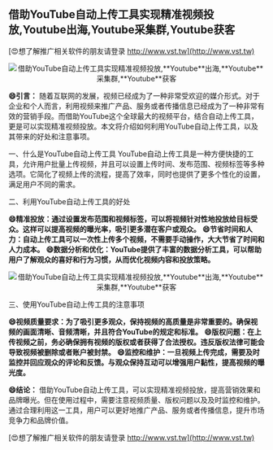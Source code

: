 ## **借助YouTube自动上传工具实现精准视频投放,**Youtube**出海,**Youtube**采集群,**Youtube**获客**

[😍想了解推广相关软件的朋友请登录 http://www.vst.tw](http://www.vst.tw)

 <center><img src="https://vst.tw/MP4/tuiguang/png/2.png" alt="借助YouTube自动上传工具实现精准视频投放,**Youtube**出海,**Youtube**采集群,**Youtube**获客"></center>

**😄引言：**
随着互联网的发展，视频已经成为了一种非常受欢迎的媒介形式。对于企业和个人而言，利用视频来推广产品、服务或者传播信息已经成为了一种非常有效的营销手段。而借助YouTube这个全球最大的视频平台，结合自动上传工具，更是可以实现精准视频投放。本文将介绍如何利用YouTube自动上传工具，以及其带来的好处和注意事项。

一、什么是YouTube自动上传工具
YouTube自动上传工具是一种方便快捷的工具，允许用户批量上传视频，并且可以设置上传时间、发布范围、视频标签等多种选项。它简化了视频上传的流程，提高了效率，同时也提供了更多个性化的设置，满足用户不同的需求。

二、利用YouTube自动上传工具的好处

**😄精准投放：通过设置发布范围和视频标签，可以将视频针对性地投放给目标受众。这样可以提高视频的曝光率，吸引更多潜在客户或观众。**
**😄节省时间和人力：自动上传工具可以一次性上传多个视频，不需要手动操作，大大节省了时间和人力成本。**
**😄数据分析和优化：YouTube提供了丰富的数据分析工具，可以帮助用户了解观众的喜好和行为习惯，从而优化视频内容和投放策略。**

 <center><img src="https://vst.tw/MP4/tuiguang/png/2.png" alt="借助YouTube自动上传工具实现精准视频投放,**Youtube**出海,**Youtube**采集群,**Youtube**获客"></center>

三、使用YouTube自动上传工具的注意事项

**😄视频质量要求：为了吸引更多观众，保持视频的高质量是非常重要的。确保视频的画面清晰、音频清晰，并且符合YouTube的规定和标准。**
**😄版权问题：在上传视频之前，务必确保拥有视频的版权或者获得了合法授权。违反版权法律可能会导致视频被删除或者账户被封禁。**
**😄监控和维护：一旦视频上传完成，需要及时监控并回应观众的评论和反馈。与观众保持互动可以增强用户黏性，提高视频的曝光度。**

**😄结论：**
借助YouTube自动上传工具，可以实现精准视频投放，提高营销效果和品牌曝光。但在使用过程中，需要注意视频质量、版权问题以及及时监控和维护。通过合理利用这一工具，用户可以更好地推广产品、服务或者传播信息，提升市场竞争力和品牌价值。

[😍想了解推广相关软件的朋友请登录 http://www.vst.tw](http://www.vst.tw)



